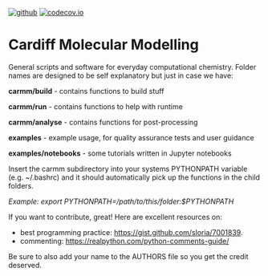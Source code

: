 [![github](https://github.com/logsdail/carmm/workflows/build/badge.svg)](https://github.com/logsdail/carmm/actions)
[![codecov.io](https://codecov.io/gh/logsdail/carmm/coverage.svg)](https://codecov.io/gh/logsdail/carmm)

# Cardiff Molecular Modelling

General scripts and software for everyday computational chemistry. Folder names are designed to be self explanatory but just in case we have:

**carmm/build** - contains functions to build stuff

**carmm/run** - contains functions to help with runtime

**carmm/analyse** - contains functions for post-processing

**examples** - example usage, for quality assurance tests and user guidance

**examples/notebooks** - some tutorials written in Jupyter notebooks

Insert the carmm subdirectory into your systems PYTHONPATH variable (e.g. ~/.bashrc) and it should automatically pick up the functions in the child folders. 

*Example: export PYTHONPATH=/path/to/this/folder:$PYTHONPATH*
 
If you want to contribute, great! Here are excellent resources on:
- best programming practice: https://gist.github.com/sloria/7001839.
- commenting: https://realpython.com/python-comments-guide/

Be sure to also add your name to the AUTHORS file so you get the credit deserved.
